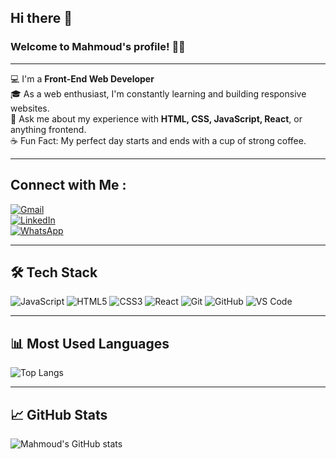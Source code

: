 ## Hi there 👋

### Welcome to Mahmoud's profile! 👨‍💻

---

💻 I'm a **Front-End Web Developer**  
🎓 As a web enthusiast, I'm constantly learning and building responsive websites.  
💬 Ask me about my experience with **HTML, CSS, JavaScript, React**, or anything frontend.  
☕ Fun Fact: My perfect day starts and ends with a cup of strong coffee.

---

## Connect with Me :

[![Gmail](https://img.shields.io/badge/Gmail-Mahmoudibrahim9075@gmail.com-red?style=flat&logo=gmail&logoColor=white)](mailto:Mahmoudibrahim9075@gmail.com)  
[![LinkedIn](https://img.shields.io/badge/-Mahmoud%20Ibrahim-blue?style=flat&logo=Linkedin&logoColor=white)](https://www.linkedin.com/in/mahmoud-ibrahim-2076a836b)  
[![WhatsApp](https://img.shields.io/badge/WhatsApp-Message%20Me-25D366?style=flat&logo=whatsapp&logoColor=white)](https://wa.me/201122749075?text=Hi%20Mahmoud%2C%20I%20saw%20your%20GitHub%20profile%20👋)

---

## 🛠️ Tech Stack

![JavaScript](https://img.shields.io/badge/-JavaScript-F7DF1E?style=flat&logo=javascript&logoColor=black)
![HTML5](https://img.shields.io/badge/-HTML5-E34F26?style=flat&logo=html5&logoColor=white)
![CSS3](https://img.shields.io/badge/-CSS3-1572B6?style=flat&logo=css3)
![React](https://img.shields.io/badge/-React-20232A?style=flat&logo=react)
![Git](https://img.shields.io/badge/-Git-F05032?style=flat&logo=git)
![GitHub](https://img.shields.io/badge/-GitHub-181717?style=flat&logo=github)
![VS Code](https://img.shields.io/badge/-VSCode-007ACC?style=flat&logo=visual-studio-code)

---

## 📊 Most Used Languages

![Top Langs](https://github-readme-stats.vercel.app/api/top-langs/?username=Mahmoud9075&layout=compact&theme=tokyonight)

---

## 📈 GitHub Stats

![Mahmoud's GitHub stats](https://github-readme-stats.vercel.app/api?username=Mahmoud9075&show_icons=true&theme=tokyonight)
